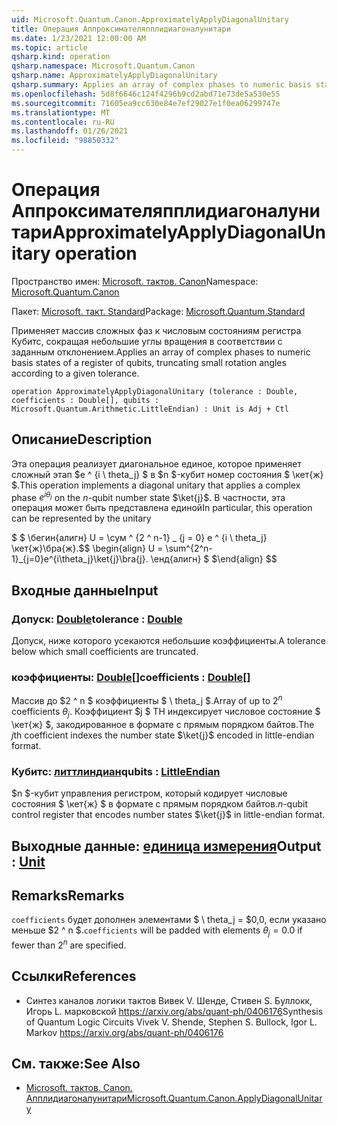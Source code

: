 ```yaml
---
uid: Microsoft.Quantum.Canon.ApproximatelyApplyDiagonalUnitary
title: Операция Аппроксимателяпплидиагоналунитари
ms.date: 1/23/2021 12:00:00 AM
ms.topic: article
qsharp.kind: operation
qsharp.namespace: Microsoft.Quantum.Canon
qsharp.name: ApproximatelyApplyDiagonalUnitary
qsharp.summary: Applies an array of complex phases to numeric basis states of a register of qubits, truncating small rotation angles according to a given tolerance.
ms.openlocfilehash: 5d8f6646c124f4296b9cd2abd71e73de5a530e55
ms.sourcegitcommit: 71605ea9cc630e84e7ef29027e1f0ea06299747e
ms.translationtype: MT
ms.contentlocale: ru-RU
ms.lasthandoff: 01/26/2021
ms.locfileid: "98850332"
---
```

# <a name="approximatelyapplydiagonalunitary-operation"></a><span data-ttu-id="4ebba-102">Операция Аппроксимателяпплидиагоналунитари</span><span class="sxs-lookup"><span data-stu-id="4ebba-102">ApproximatelyApplyDiagonalUnitary operation</span></span>

<span data-ttu-id="4ebba-103">Пространство имен: [Microsoft. тактов. Canon](xref:Microsoft.Quantum.Canon)</span><span class="sxs-lookup"><span data-stu-id="4ebba-103">Namespace: [Microsoft.Quantum.Canon](xref:Microsoft.Quantum.Canon)</span></span>

<span data-ttu-id="4ebba-104">Пакет: [Microsoft. такт. Standard](https://nuget.org/packages/Microsoft.Quantum.Standard)</span><span class="sxs-lookup"><span data-stu-id="4ebba-104">Package: [Microsoft.Quantum.Standard](https://nuget.org/packages/Microsoft.Quantum.Standard)</span></span>


<span data-ttu-id="4ebba-105">Применяет массив сложных фаз к числовым состояниям регистра Кубитс, сокращая небольшие углы вращения в соответствии с заданным отклонением.</span><span class="sxs-lookup"><span data-stu-id="4ebba-105">Applies an array of complex phases to numeric basis states of a register of qubits, truncating small rotation angles according to a given tolerance.</span></span>

```qsharp
operation ApproximatelyApplyDiagonalUnitary (tolerance : Double, coefficients : Double[], qubits : Microsoft.Quantum.Arithmetic.LittleEndian) : Unit is Adj + Ctl
```


## <a name="description"></a><span data-ttu-id="4ebba-106">Описание</span><span class="sxs-lookup"><span data-stu-id="4ebba-106">Description</span></span>

<span data-ttu-id="4ebba-107">Эта операция реализует диагональное единое, которое применяет сложный этап $e ^ {i \ theta_j} $ в $n $-кубит номер состояния $ \кет{ж} $.</span><span class="sxs-lookup"><span data-stu-id="4ebba-107">This operation implements a diagonal unitary that applies a complex phase $e^{i \theta_j}$ on the $n$-qubit number state $\ket{j}$.</span></span>
<span data-ttu-id="4ebba-108">В частности, эта операция может быть представлена единой</span><span class="sxs-lookup"><span data-stu-id="4ebba-108">In particular, this operation can be represented by the unitary</span></span>

<span data-ttu-id="4ebba-109">$ $ \бегин{алигн} U = \сум ^ {2 ^ n-1} _ {j = 0} e ^ {i \ theta_j} \кет{ж}\бра{ж}.</span><span class="sxs-lookup"><span data-stu-id="4ebba-109">$$ \begin{align} U = \sum^{2^n-1}_{j=0}e^{i\theta_j}\ket{j}\bra{j}.</span></span>
<span data-ttu-id="4ebba-110">\енд{алигн} $ $</span><span class="sxs-lookup"><span data-stu-id="4ebba-110">\end{align} $$</span></span>

## <a name="input"></a><span data-ttu-id="4ebba-111">Входные данные</span><span class="sxs-lookup"><span data-stu-id="4ebba-111">Input</span></span>

### <a name="tolerance--double"></a><span data-ttu-id="4ebba-112">Допуск: [Double](xref:microsoft.quantum.lang-ref.double)</span><span class="sxs-lookup"><span data-stu-id="4ebba-112">tolerance : [Double](xref:microsoft.quantum.lang-ref.double)</span></span>

<span data-ttu-id="4ebba-113">Допуск, ниже которого усекаются небольшие коэффициенты.</span><span class="sxs-lookup"><span data-stu-id="4ebba-113">A tolerance below which small coefficients are truncated.</span></span>


### <a name="coefficients--double"></a><span data-ttu-id="4ebba-114">коэффициенты: [Double](xref:microsoft.quantum.lang-ref.double)[]</span><span class="sxs-lookup"><span data-stu-id="4ebba-114">coefficients : [Double](xref:microsoft.quantum.lang-ref.double)[]</span></span>

<span data-ttu-id="4ebba-115">Массив до $2 ^ n $ коэффициенты $ \ theta_j $.</span><span class="sxs-lookup"><span data-stu-id="4ebba-115">Array of up to $2^n$ coefficients $\theta_j$.</span></span> <span data-ttu-id="4ebba-116">Коэффициент $j $ TH индексирует числовое состояние $ \кет{ж} $, закодированное в формате с прямым порядком байтов.</span><span class="sxs-lookup"><span data-stu-id="4ebba-116">The $j$th coefficient indexes the number state $\ket{j}$ encoded in little-endian format.</span></span>


### <a name="qubits--littleendian"></a><span data-ttu-id="4ebba-117">Кубитс: [литтлиндиан](xref:Microsoft.Quantum.Arithmetic.LittleEndian)</span><span class="sxs-lookup"><span data-stu-id="4ebba-117">qubits : [LittleEndian](xref:Microsoft.Quantum.Arithmetic.LittleEndian)</span></span>

<span data-ttu-id="4ebba-118">$n $-кубит управления регистром, который кодирует числовые состояния $ \кет{ж} $ в формате с прямым порядком байтов.</span><span class="sxs-lookup"><span data-stu-id="4ebba-118">$n$-qubit control register that encodes number states $\ket{j}$ in little-endian format.</span></span>



## <a name="output--unit"></a><span data-ttu-id="4ebba-119">Выходные данные: [единица измерения](xref:microsoft.quantum.lang-ref.unit)</span><span class="sxs-lookup"><span data-stu-id="4ebba-119">Output : [Unit](xref:microsoft.quantum.lang-ref.unit)</span></span>



## <a name="remarks"></a><span data-ttu-id="4ebba-120">Remarks</span><span class="sxs-lookup"><span data-stu-id="4ebba-120">Remarks</span></span>

<span data-ttu-id="4ebba-121">`coefficients` будет дополнен элементами $ \ theta_j = $0,0, если указано меньше $2 ^ n $.</span><span class="sxs-lookup"><span data-stu-id="4ebba-121">`coefficients` will be padded with elements $\theta_j = 0.0$ if fewer than $2^n$ are specified.</span></span>

## <a name="references"></a><span data-ttu-id="4ebba-122">Ссылки</span><span class="sxs-lookup"><span data-stu-id="4ebba-122">References</span></span>

- <span data-ttu-id="4ebba-123">Синтез каналов логики тактов Вивек V. Шенде, Стивен S. Буллокк, Игорь L. марковской https://arxiv.org/abs/quant-ph/0406176</span><span class="sxs-lookup"><span data-stu-id="4ebba-123">Synthesis of Quantum Logic Circuits Vivek V. Shende, Stephen S. Bullock, Igor L. Markov https://arxiv.org/abs/quant-ph/0406176</span></span>

## <a name="see-also"></a><span data-ttu-id="4ebba-124">См. также:</span><span class="sxs-lookup"><span data-stu-id="4ebba-124">See Also</span></span>

- [<span data-ttu-id="4ebba-125">Microsoft. тактов. Canon. Апплидиагоналунитари</span><span class="sxs-lookup"><span data-stu-id="4ebba-125">Microsoft.Quantum.Canon.ApplyDiagonalUnitary</span></span>](xref:Microsoft.Quantum.Canon.ApplyDiagonalUnitary)